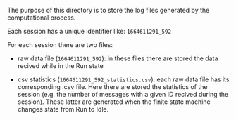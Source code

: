 The purpose of this directory is to store the log files generated by the computational process.

Each session has a unique identifier like: `1664611291_592`

For each session there are two files:

- raw data file (`1664611291_592`): in these files there are stored the data recived while in the Run state

- csv statistics (`1664611291_592_statistics.csv`): each raw data file has its corresponding .csv file. Here there are stored the statistics of the session (e.g. the number of messages with a given ID recived during the session). These latter are generated when the finite state machine changes state from Run to Idle.
